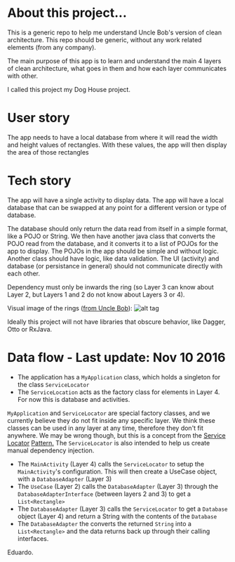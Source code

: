 # About this project...

This is a generic repo to help me understand Uncle Bob's version of clean architecture.
This repo should be generic, without any work related elements (from any company).

The main purpose of this app is to learn and understand the main 4 layers of clean architecture, what goes in them
and how each layer communicates with other.

I called this project my Dog House project.

# User story
The app needs to have a local database from where it will read the width and height values of rectangles.
With these values, the app will then display the area of those rectangles

# Tech story
The app will have a single activity to display data.
The app will have a local database that can be swapped at any point for a different version or type of database.

The database should only return the data read from itself in a simple format, like a POJO or String.
We then have another java class that converts the POJO read from the database, and it converts it to a list of
POJOs for the app to display.
The POJOs in the app should be simple and without logic. Another class should have logic, like data validation.
The UI (activity) and database (or persistance in general) should not communicate directly with each other.

Dependency must only be inwards the ring (so Layer 3 can know about Layer 2, but Layers 1 and 2 do not know
about Layers 3 or 4).

Visual image of the rings ([from Uncle Bob](https://8thlight.com/blog/uncle-bob/2012/08/13/the-clean-architecture.html)):
![alt tag](https://8thlight.com/blog/assets/posts/2012-08-13-the-clean-architecture/CleanArchitecture-8b00a9d7e2543fa9ca76b81b05066629.jpg)

Ideally this project will not have libraries that obscure behavior, like Dagger, Otto or RxJava.

# Data flow - Last update: Nov 10 2016
- The application has a `MyApplication` class, which holds a singleton for the class `ServiceLocator`
- The `ServiceLocation` acts as the factory class for elements in Layer 4. For now this is database and activities.

`MyApplication` and `ServiceLocator` are special factory classes, and we currently believe they do not fit inside
any specific layer. We think these classes can be used in any layer at any time, therefore they don't fit anywhere. We
may be wrong though, but this is a concept from the [Service](https://msdn.microsoft.com/en-us/library/ff648968.aspx) [Locator](http://www.oracle.com/technetwork/java/servicelocator-137181.html) [Pattern.](https://en.wikipedia.org/wiki/Service_locator_pattern)
The `ServiceLocator` is also intended to help us create manual dependency injection.

- The `MainActivity` (Layer 4) calls the `ServiceLocator` to setup the `MainActivity`'s configuration. This will then
create a UseCase object, with a `DatabaseAdapter` (Layer 3)
- The `UseCase` (Layer 2) calls the `DatabaseAdapter` (Layer 3) through the `DatabaseAdapterInterface` (between layers 2 and 3)
to get a `List<Rectangle>`
- The `DatabaseAdapter` (Layer 3) calls the `ServiceLocator` to get a `Database` object (Layer 4) and return a String with
the contents of the `Database`
- The `DatabaseAdapter` the converts the returned `String` into a `List<Rectangle>` and the data returns back up through their
calling interfaces.

Eduardo.